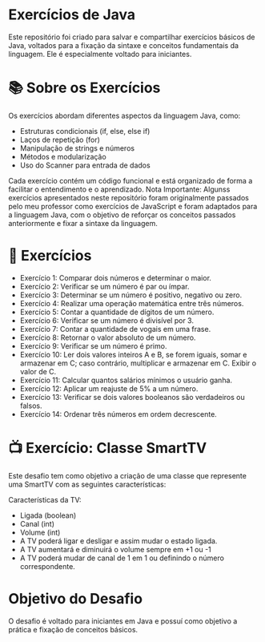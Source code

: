 
# Exercícios de Java

Este repositório foi criado para salvar e compartilhar exercícios básicos de Java, voltados para a fixação da sintaxe e conceitos fundamentais da linguagem. Ele é especialmente voltado para iniciantes.

# 📚 Sobre os Exercícios
Os exercícios abordam diferentes aspectos da linguagem Java, como:

- Estruturas condicionais (if, else, else if)
- Laços de repetição (for)
- Manipulação de strings e números
- Métodos e modularização
- Uso do Scanner para entrada de dados

Cada exercício contém um código funcional e está organizado de forma a facilitar o entendimento e o aprendizado. Nota Importante: Algunss exercícios apresentados neste repositório foram originalmente passados pelo meu professor como exercícios de JavaScript e foram adaptados para a linguagem Java, com o objetivo de reforçar os conceitos passados anteriormente e fixar a sintaxe da linguagem.

# 📘 Exercícios 
- Exercício 1: Comparar dois números e determinar o maior.
- Exercício 2: Verificar se um número é par ou ímpar.
- Exercício 3: Determinar se um número é positivo, negativo ou zero.
- Exercício 4: Realizar uma operação matemática entre três números.
- Exercício 5: Contar a quantidade de dígitos de um número.
- Exercício 6: Verificar se um número é divisível por 3.
- Exercício 7: Contar a quantidade de vogais em uma frase.
- Exercício 8: Retornar o valor absoluto de um número.
- Exercício 9: Verificar se um número é primo.
- Exercício 10: Ler dois valores inteiros A e B, se forem iguais, somar e armazenar em C; caso contrário, multiplicar e armazenar em C. Exibir o valor de C.
- Exercício 11: Calcular quantos salários mínimos o usuário ganha.
- Exercício 12: Aplicar um reajuste de 5% a um número.
- Exercício 13: Verificar se dois valores booleanos são verdadeiros ou falsos.
- Exercício 14: Ordenar três números em ordem decrescente.
  
# 📺 Exercício: Classe SmartTV
Este desafio tem como objetivo a criação de uma classe que represente uma SmartTV com as seguintes características:

Características da TV:
-  Ligada (boolean)
- Canal (int)
- Volume (int)
- A TV poderá ligar e desligar e assim mudar o estado ligada.
- A TV aumentará e diminuirá o volume sempre em +1 ou -1
- A TV poderá mudar de canal de 1 em 1 ou definindo o número correspondente.

# Objetivo do Desafio
O desafio é voltado para iniciantes em Java e possuí como objetivo a prática e fixação de conceitos básicos.

